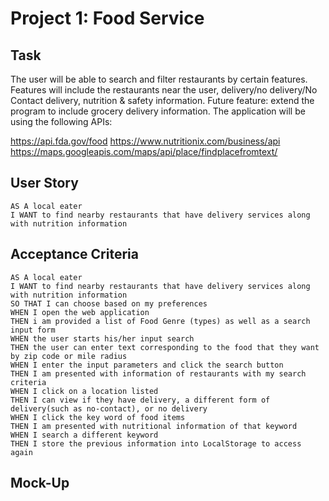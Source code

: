 # Project 1: Food Service

## Task

The user will be able to search and filter restaurants by certain features. Features will include the restaurants near the user, delivery/no delivery/No Contact delivery, nutrition & safety information. Future feature: extend the program to include grocery delivery information. The application will be using the following APIs:

https://api.fda.gov/food
https://www.nutritionix.com/business/api
https://maps.googleapis.com/maps/api/place/findplacefromtext/

## User Story

```
AS A local eater
I WANT to find nearby restaurants that have delivery services along with nutrition information
```

## Acceptance Criteria

```
AS A local eater
I WANT to find nearby restaurants that have delivery services along with nutrition information
SO THAT I can choose based on my preferences
WHEN I open the web application
THEN i am provided a list of Food Genre (types) as well as a search input form
WHEN the user starts his/her input search
THEN the user can enter text corresponding to the food that they want by zip code or mile radius
WHEN I enter the input parameters and click the search button
THEN I am presented with information of restaurants with my search criteria
WHEN I click on a location listed
THEN I can view if they have delivery, a different form of delivery(such as no-contact), or no delivery
WHEN I click the key word of food items
THEN I am presented with nutritional information of that keyword
WHEN I search a different keyword
THEN I store the previous information into LocalStorage to access again
```

## Mock-Up
